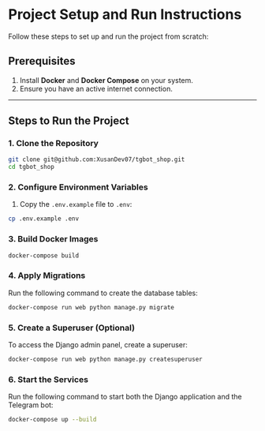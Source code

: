 # Project Setup and Run Instructions

Follow these steps to set up and run the project from scratch:

## Prerequisites

1. Install **Docker** and **Docker Compose** on your system.
2. Ensure you have an active internet connection.

---

## Steps to Run the Project

### 1. Clone the Repository

```bash
git clone git@github.com:XusanDev07/tgbot_shop.git
cd tgbot_shop
```

### 2. Configure Environment Variables
1. Copy the `.env.example` file to `.env`:
```bash
cp .env.example .env
```

### 3. Build Docker Images

```bash
docker-compose build
```

### 4. Apply Migrations

Run the following command to create the database tables:

```bash
docker-compose run web python manage.py migrate
```

### 5. Create a Superuser (Optional)

To access the Django admin panel, create a superuser:

```bash
docker-compose run web python manage.py createsuperuser
```

### 6. Start the Services

Run the following command to start both the Django application and the Telegram bot:

```bash
docker-compose up --build
```
